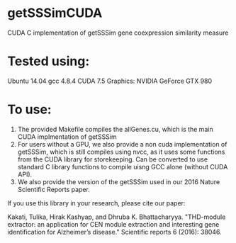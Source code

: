 # getSSSimCUDA
CUDA C implementation of getSSSim gene coexpression similarity measure

# Tested using:
Ubuntu 14.04
gcc 4.8.4
CUDA 7.5
Graphics: NVIDIA GeForce GTX 980

# To use:
1. The provided Makefile compiles the allGenes.cu, which is the main CUDA implmentation of getSSSim
2. For users without a GPU, we also provide a non cuda implementation of getSSSim, which is still compiles using nvcc, as it uses some functions from the CUDA library for storekeeping. Can be converted to use standard C library functions to compile uisng GCC alone (without CUDA API).
3. We also provide the version of the getSSSim used in our 2016 Nature Scientific Reports paper.

If you use this library in your research, please cite our paper:

Kakati, Tulika, Hirak Kashyap, and Dhruba K. Bhattacharyya. "THD-module extractor: an application for CEN module extraction and interesting gene identification for Alzheimer’s disease." Scientific reports 6 (2016): 38046.

